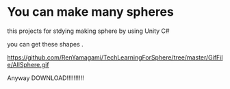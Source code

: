 # You can make many spheres

this projects for stdying making sphere by using Unity C#

you can get these shapes .

https://github.com/RenYamagami/TechLearningForSphere/tree/master/GifFile/AllSphere.gif


Anyway DOWNLOAD!!!!!!!!!!